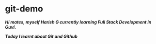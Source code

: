 # git-demo

***Hi mates, myself Harish G currently learning Full Stack Development in Guvi.***

***Today I learnt about Git and Github***

